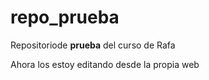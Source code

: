 # repo_prueba

Repositoriode **prueba** del curso de Rafa 

Ahora los estoy editando desde la propia web
